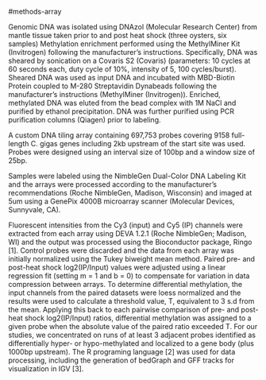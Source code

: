 #methods-array

Genomic DNA was isolated using DNAzol (Molecular Research Center) from mantle tissue taken prior to and post heat shock (three oysters, six samples) Methylation enrichment performed using the MethylMiner Kit (Invitrogen) following the manufacturer’s instructions.  Specifically, DNA was sheared by sonication on a Covaris S2 (Covaris) (parameters: 10 cycles at 60 seconds each, duty cycle of 10%, intensity of 5, 100 cycles/burst).  Sheared DNA was used as input DNA and incubated with MBD-Biotin Protein coupled to M-280 Streptavidin Dynabeads following the manufacturer’s instructions (MethylMiner (Invitrogen)). Enriched, methylated DNA was eluted from the bead complex with 1M NaCl and purified by ethanol precipitation. DNA was further purified using PCR purification columns (Qiagen) prior to labeling.

A custom DNA tiling array containing 697,753 probes covering 9158 full-length C. gigas genes including 2kb upstream of the start site was used.  Probes were designed using an interval size of 100bp and a window size of 25bp. 

Samples were labeled using the NimbleGen Dual-Color DNA Labeling Kit and the arrays were processed according to the manufacturer’s recommendations (Roche NimbleGen, Madison, Wisconsin) and imaged at 5um using a GenePix 4000B microarray scanner (Molecular Devices, Sunnyvale, CA).

Fluorescent intensities from the Cy3 (input) and Cy5 (IP) channels were extracted from each array using DEVA 1.2.1 (Roche NimbleGen; Madison, WI) and the output was processed using the Bioconductor package, Ringo [1].  Control probes were discarded and the data from each array was initially normalized using the Tukey biweight mean method.  Paired pre- and post-heat shock log2(IP/Input) values were adjusted using a linear regression fit  (setting m = 1 and b = 0) to compensate for variation in data compression between arrays.  To determine differential methylation, the input channels from the paired datasets were loess normalized and the results were used to calculate a threshold value, T, equivalent to 3 s.d from the mean.  Applying this back to each pairwise comparison of pre- and post-heat shock log2(IP/Input) ratios, differential methylation was assigned to a given probe when the absolute value of the paired ratio exceeded T.  For our studies, we concentrated on runs of at least 3 adjacent probes identified as differentially hyper- or hypo-methylated and localized to a gene body (plus 1000bp upstream).  The R programing language [2] was used for data processing, including the generation of bedGraph and GFF tracks for visualization in IGV [3].

